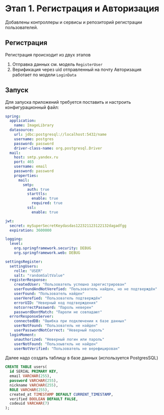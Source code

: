 # Этап 1. Регистрация и Авторизация

Добавлены контроллеры и сервисы и репозиторий регистрации пользователей.

## Регистрация
Регистрация происходит из двух этапов
1) Отправка данных см. модель `RegisterUser`
2) Верификация через uid отправленный на почту
Авторизация работает по модели `LoginData`

## Запуск
Для запуска приложений требуется поставить и настроить конфигурационный файл:
```yml
spring:
  application:
    name: ImageLibrary
  datasource:
    url: jdbc:postgresql://localhost:5432/name
    username: postgres
    password: password
    driver-class-name: org.postgresql.Driver
  mail:
    host: smtp.yandex.ru
    port: 465
    username: email
    password: password
    properties:
      mail:
        smtp:
          auth: true
          starttls:
            enable: true
            required: true
          ssl:
            enable: true

jwt:
  secret: mySuperSecretKeydasdas122321123122132dagadfgg
  expiration: 3600000

logging:
  level:
    org.springframework.security: DEBUG
    org.springframework.web: DEBUG

settingsRegister:
  settingUsers:
    rolle: "USER"
    salt: "randomSaltValue"
  registerResponse:
    createdUser: "Пользователь успешно зарегистрирован"
    userFoundAndNotVerefied: "Пользователь найден, но не подтверждён"
    userFound: "Пользователь найден"
    userVerefied: "Пользователь подтверждён"
    errorUID: "Неверный код подтверждения"
    notcorrectPassword: "Пароль неверен"
    passwordDontMatch: "Пароли не совпадают"
  errorResponseServer:
    connectedDB: "Ошибка при подключении к базе данных"
    userNotFound: "Пользователь не найден"
    userPasswordNotCorrect: "Неверный пароль"
  loginMoment:
    unauthorized: "Неверный логин или пароль"
    userNotFound: "Пользоывткль не найден"
    userNotVerified: "Пользователь не верефицирован"

```
Далее надо создать таблицу в базе данных (используется PostgresSQL)
```sql
CREATE TABLE users(
  id SERIAL PRIMARY KEY,
  email VARCHAR(255),
  password VARCHAR(255),
  nickname VARCHAR(255),
  ROLE VARCHAR(255),
  created_at TIMESTAMP DEFAULT CURRENT_TIMESTAMP,
  verified BOOLEAN DEFAULT FALSE,
  codeuid VARCHAR(7)
);
```